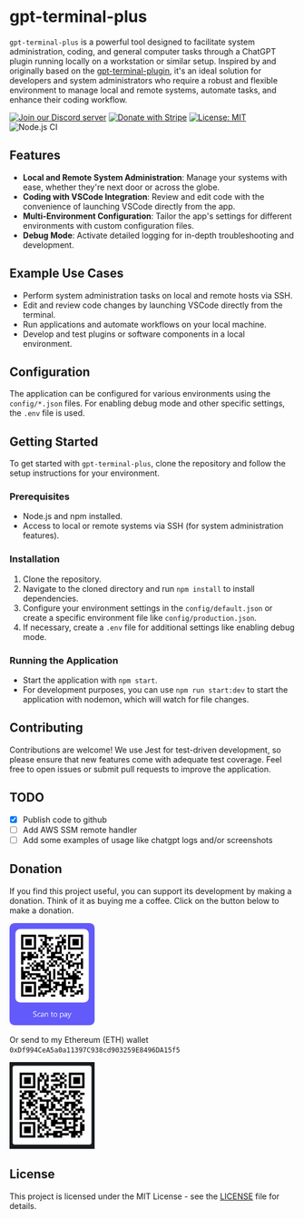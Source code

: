 
# gpt-terminal-plus

`gpt-terminal-plus` is a powerful tool designed to facilitate system administration, coding, and general computer tasks through a ChatGPT plugin running locally on a workstation or similar setup. Inspired by and originally based on the [gpt-terminal-plugin](https://github.com/etherlegend/gpt-terminal-plugin), it's an ideal solution for developers and system administrators who require a robust and flexible environment to manage local and remote systems, automate tasks, and enhance their coding workflow.

[![Join our Discord server](https://img.shields.io/badge/Discord-Join%20Server-7289da.svg)](https://discord.gg/YvEJg5CC3X)
[![Donate with Stripe](https://img.shields.io/badge/Donate%20with-Stripe-blue.svg)](https://buy.stripe.com/00g14peASeEd7xCcMM)
[![License: MIT](https://img.shields.io/badge/License-MIT-yellow.svg)](https://opensource.org/licenses/MIT) 
![Node.js CI](https://github.com/matthewhand/gpt-terminal-plus/actions/workflows/node.js.yml/badge.svg)

## Features

- **Local and Remote System Administration**: Manage your systems with ease, whether they're next door or across the globe.
- **Coding with VSCode Integration**: Review and edit code with the convenience of launching VSCode directly from the app.
- **Multi-Environment Configuration**: Tailor the app's settings for different environments with custom configuration files.
- **Debug Mode**: Activate detailed logging for in-depth troubleshooting and development.

## Example Use Cases

- Perform system administration tasks on local and remote hosts via SSH.
- Edit and review code changes by launching VSCode directly from the terminal.
- Run applications and automate workflows on your local machine.
- Develop and test plugins or software components in a local environment.

## Configuration

The application can be configured for various environments using the `config/*.json` files. For enabling debug mode and other specific settings, the `.env` file is used.

## Getting Started

To get started with `gpt-terminal-plus`, clone the repository and follow the setup instructions for your environment.

### Prerequisites

- Node.js and npm installed.
- Access to local or remote systems via SSH (for system administration features).

### Installation

1. Clone the repository.
2. Navigate to the cloned directory and run `npm install` to install dependencies.
3. Configure your environment settings in the `config/default.json` or create a specific environment file like `config/production.json`.
4. If necessary, create a `.env` file for additional settings like enabling debug mode.

### Running the Application

- Start the application with `npm start`.
- For development purposes, you can use `npm run start:dev` to start the application with nodemon, which will watch for file changes.

## Contributing

Contributions are welcome! We use Jest for test-driven development, so please ensure that new features come with adequate test coverage. Feel free to open issues or submit pull requests to improve the application.

## TODO

- [x] Publish code to github
- [ ] Add AWS SSM remote handler
- [ ] Add some examples of usage like chatgpt logs and/or screenshots

## Donation

If you find this project useful, you can support its development by making a donation. Think of it as buying me a coffee. Click on the button below to make a donation. 

<img src="https://github.com/matthewhand/stripe-payment/raw/main/qr_00g14peASeEd7xCcMM.png" width="150" />

Or send to my Ethereum (ETH) wallet
`0xDf994CeA5a0a11397C938cd903259E8496DA15f5`

<img src="https://github.com/matthewhand/stripe-payment/raw/main/etherium-qrcode-receive.png" width="150" />

## License

This project is licensed under the MIT License - see the [LICENSE](LICENSE) file for details.
